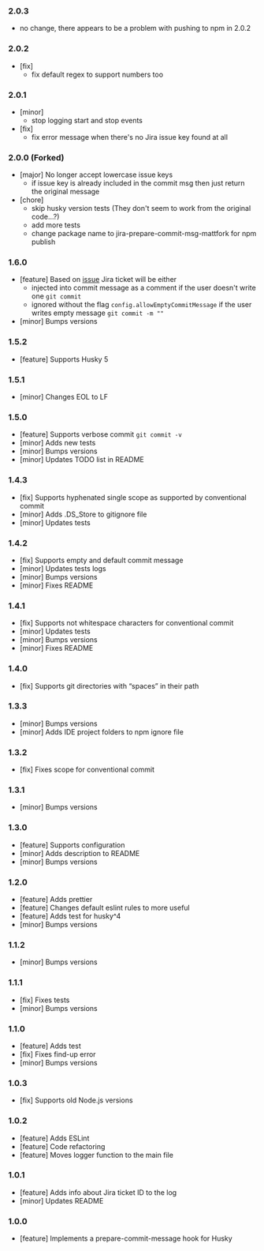 ### 2.0.3
- no change, there appears to be a problem with pushing to npm in 2.0.2
### 2.0.2
- [fix]
  - fix default regex to support numbers too
### 2.0.1
- [minor]
  - stop logging start and stop events
- [fix]
  - fix error message when there's no Jira issue key found at all
### 2.0.0 (Forked)

- [major] No longer accept lowercase issue keys
  - if issue key is already included in the commit msg then just return the original message
- [chore]
  - skip husky version tests (They don't seem to work from the original code...?)
  - add more tests
  - change package name to jira-prepare-commit-msg-mattfork for npm publish
### 1.6.0

- [feature] Based on [issue](https://github.com/bk201-/jira-prepare-commit-msg/issues/319) Jira ticket will be either
  - injected into commit message as a comment if the user doesn't write one `git commit`
  - ignored without the flag `config.allowEmptyCommitMessage` if the user writes empty message `git commit -m ""`
- [minor] Bumps versions

### 1.5.2

- [feature] Supports Husky 5

### 1.5.1

- [minor] Changes EOL to LF

### 1.5.0

- [feature] Supports verbose commit `git commit -v`
- [minor] Adds new tests
- [minor] Bumps versions
- [minor] Updates TODO list in README

### 1.4.3

- [fix] Supports hyphenated single scope as supported by conventional commit
- [minor] Adds .DS_Store to gitignore file
- [minor] Updates tests

### 1.4.2

- [fix] Supports empty and default commit message
- [minor] Updates tests logs
- [minor] Bumps versions
- [minor] Fixes README

### 1.4.1

- [fix] Supports not whitespace characters for conventional commit
- [minor] Updates tests
- [minor] Bumps versions
- [minor] Fixes README

### 1.4.0

- [fix] Supports git directories with “spaces” in their path

### 1.3.3

- [minor] Bumps versions
- [minor] Adds IDE project folders to npm ignore file

### 1.3.2

- [fix] Fixes scope for conventional commit

### 1.3.1

- [minor] Bumps versions

### 1.3.0

- [feature] Supports configuration
- [minor] Adds description to README
- [minor] Bumps versions

### 1.2.0

- [feature] Adds prettier
- [feature] Changes default eslint rules to more useful
- [feature] Adds test for husky^4
- [minor] Bumps versions

### 1.1.2

- [minor] Bumps versions

### 1.1.1

- [fix] Fixes tests
- [minor] Bumps versions

### 1.1.0

- [feature] Adds test
- [fix] Fixes find-up error
- [minor] Bumps versions

### 1.0.3

- [fix] Supports old Node.js versions

### 1.0.2

- [feature] Adds ESLint
- [feature] Code refactoring
- [feature] Moves logger function to the main file

### 1.0.1

- [feature] Adds info about Jira ticket ID to the log
- [minor] Updates README

### 1.0.0

- [feature] Implements a prepare-commit-message hook for Husky
